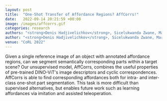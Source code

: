 ```yaml
---
layout: post
title:  "One-Shot Transfer of Affordance Regions? AffCorrs!"
date:   2022-09-14 20:21:59 +00:00
image: /images/affcorrs.gif
categories: research
authors: "<strong>Denis Hadjivelichkov</strong>, Sicelukwanda Zwane, Marc Deisenroth, Lourdes Agapito, Dimitrios Kanoulas"
author: "<strong>Denis Hadjivelichkov</strong>, Sicelukwanda Zwane, Marc Deisenroth, Lourdes Agapito, Dimitrios Kanoulas"
venue: "CoRL 2022"
---
```

Given a single reference image of an object with annotated affordance regions, can we segment semantically corresponding parts within a target scene? Our unsupervised model, AffCorrs, combines the useful properties of pre-trained DINO-ViT's image descriptors and cyclic correspondences. AffCorrs is able to find corresponding affordances both for intra- and inter-class one-shot part segmentation. This task is more difficult than supervised alternatives, but enables future work such as learning affordances via imitation and assisted teleoperation.